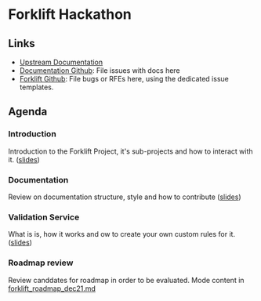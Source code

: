 # Forklift Hackathon

## Links

* [Upstream Documentation](https://forklift-docs.konveyor.io)
* [Documentation Github](https://github.com/konveyor/forklift-documentation): File issues with docs here
* [Forklift Github](https://github.com/konveyor/forklift): File bugs or RFEs here,
using the dedicated issue templates.


## Agenda

### Introduction
Introduction to the Forklift Project, it's sub-projects and how to interact with it. ([slides](https://github.com/konveyor/hackfest/blob/main/forklift/Forklift%20Hackathon%20Introduction%20-%202021-12-16.pdf))

### Documentation
Review on documentation structure, style and how to contribute ([slides](https://github.com/konveyor/hackfest/blob/main/forklift/Forklift%20Documentation.pdf))

### Validation Service
What is is, how it works and ow to create your own custom rules for it. ([slides](https://github.com/konveyor/hackfest/blob/main/forklift/Forklift%20Validation%20Service.pdf))

### Roadmap review
Review canddates for roadmap in order to be evaluated.
Mode content in [forklift_roadmap_dec21.md](forklift_roadmap_dec21.md)
